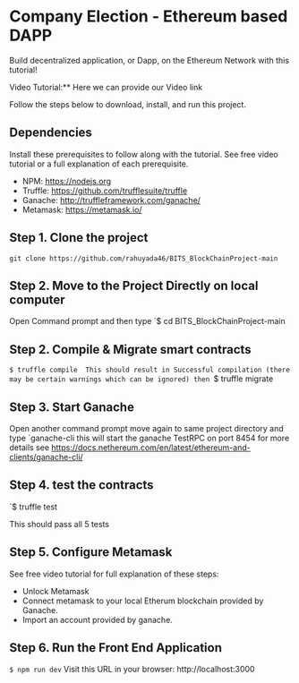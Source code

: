 
# Company Election - Ethereum based DAPP
Build decentralized application, or Dapp, on the Ethereum Network with this tutorial!

Video Tutorial:**
Here we can provide our Video link


Follow the steps below to download, install, and run this project.

## Dependencies
Install these prerequisites to follow along with the tutorial. See free video tutorial or a full explanation of each prerequisite.
- NPM: https://nodejs.org
- Truffle: https://github.com/trufflesuite/truffle
- Ganache: http://truffleframework.com/ganache/
- Metamask: https://metamask.io/


## Step 1. Clone the project
`git clone https://github.com/rahuyada46/BITS_BlockChainProject-main`

## Step 2. Move to the Project Directly on local computer 
Open Command prompt and then type
`$ cd BITS_BlockChainProject-main


## Step 2. Compile & Migrate smart contracts
`$ truffle compile 
This should result in Successful compilation (there may be certain warnings which can be ignored)
then `$ truffle migrate

## Step 3. Start Ganache
Open another command prompt move again to same project directory and type
`ganache-cli
this will start the ganache TestRPC on port 8454 for more details see https://docs.nethereum.com/en/latest/ethereum-and-clients/ganache-cli/


## Step 4. test the contracts 

 `$ truffle test 

 This should pass all 5 tests 

## Step 5. Configure Metamask
See free video tutorial for full explanation of these steps:
- Unlock Metamask
- Connect metamask to your local Etherum blockchain provided by Ganache.
- Import an account provided by ganache.

## Step 6. Run the Front End Application
`$ npm run dev`
Visit this URL in your browser: http://localhost:3000



